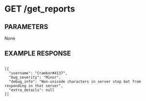 # GET /get_reports

## PARAMETERS
None

## EXAMPLE RESPONSE
<code>
[{
  "username": "Crambor#4137",
  "bug_severity": "Minor",
  "debug_info": "Non-unicode characters in server stop bot from responding in that server",
  "extra_details": null
}]
</code>

